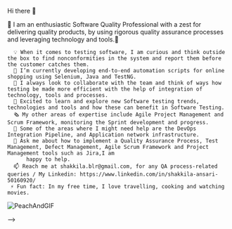  Hi there 👋

👋 I am an enthusiastic Software Quality Professional with a zest for delivering quality products, by using rigorous quality assurance processes and leveraging technology and tools.👋

      💡 When it comes to testing software, I am curious and think outside the box to find nonconformities in the system and report them before the customer catches them.
      🌱 I’m currently developing end-to-end automation scripts for online shopping using Selenium, Java and TestNG.
      👯 I always look to collaborate with the team and think of ways how testing be made more efficient with the help of integration of technology, tools and processes.
      🔭 Excited to learn and explore new Software testing trends, technologies and tools and how these can benefit in Software Testing.
      🗞️ My other areas of expertise include Agile Project Management and Scrum Framework, monitoring the Sprint development and progress.
      🤔 Some of the areas where I might need help are the DevOps Integration Pipeline, and Application network infrastructure.
      💬 Ask me about how to implement a Quality Assurance Process, Test Management, Defect Management, Agile Scrum Framework and Project Management tools such as Jira,I am 
          happy to help. 
      📫 Reach me at shakkila.blr@gmail.com, for any QA process-related queries / My Linkedin: https://www.linkedin.com/in/shakkila-ansari-50160920/
     ⚡ Fun fact: In my free time, I love travelling, cooking and watching movies.

![PeachAndGIF](https://github.com/user-attachments/assets/b24e9812-d467-4f7b-a1c2-2a16696cd46c)




  



-->
